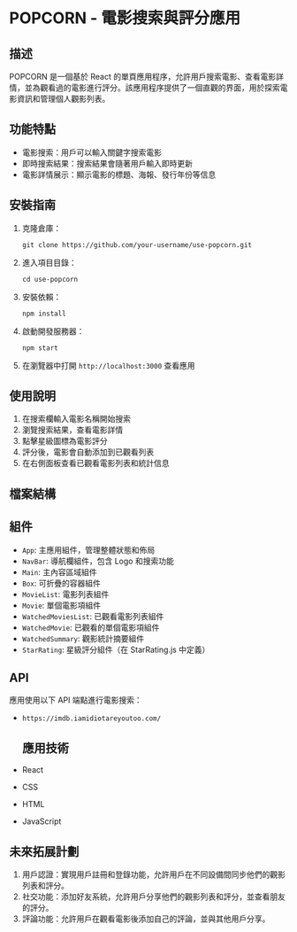 # POPCORN - 電影搜索與評分應用

## 描述

POPCORN 是一個基於 React 的單頁應用程序，允許用戶搜索電影、查看電影詳情，並為觀看過的電影進行評分。該應用程序提供了一個直觀的界面，用於探索電影資訊和管理個人觀影列表。



## 功能特點
- 電影搜索：用戶可以輸入關鍵字搜索電影  
- 即時搜索結果：搜索結果會隨著用戶輸入即時更新  
- 電影詳情展示：顯示電影的標題、海報、發行年份等信息  




## 安裝指南

1. 克隆倉庫：

   ```
   git clone https://github.com/your-username/use-popcorn.git
   ```

2. 進入項目目錄：

   ```
   cd use-popcorn
   ```

3. 安裝依賴：

   ```
   npm install
   ```

4. 啟動開發服務器：

   ```
   npm start
   ```

5. 在瀏覽器中打開 `http://localhost:3000` 查看應用

## 使用說明

1. 在搜索欄輸入電影名稱開始搜索
2. 瀏覽搜索結果，查看電影詳情
3. 點擊星級圖標為電影評分
4. 評分後，電影會自動添加到已觀看列表
5. 在右側面板查看已觀看電影列表和統計信息

## 檔案結構

## 組件

- `App`: 主應用組件，管理整體狀態和佈局
- `NavBar`: 導航欄組件，包含 Logo 和搜索功能
- `Main`: 主內容區域組件
- `Box`: 可折疊的容器組件
- `MovieList`: 電影列表組件
- `Movie`: 單個電影項組件
- `WatchedMoviesList`: 已觀看電影列表組件
- `WatchedMovie`: 已觀看的單個電影項組件
- `WatchedSummary`: 觀影統計摘要組件
- `StarRating`: 星級評分組件（在 StarRating.js 中定義）

## API

應用使用以下 API 端點進行電影搜索：

- `https://imdb.iamidiotareyoutoo.com/`

  ## 應用技術

- React
- CSS
- HTML
- JavaScript

## 未來拓展計劃

1. 用戶認證：實現用戶註冊和登錄功能，允許用戶在不同設備間同步他們的觀影列表和評分。
2. 社交功能：添加好友系統，允許用戶分享他們的觀影列表和評分，並查看朋友的評分。
3. 評論功能：允許用戶在觀看電影後添加自己的評論，並與其他用戶分享。
